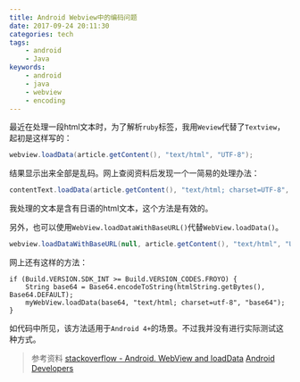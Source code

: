```yaml
---
title: Android Webview中的编码问题
date: 2017-09-24 20:11:30
categories: tech
tags:
    - android
    - Java
keywords:
    - android
    - java
    - webview
    - encoding
---
```


最近在处理一段html文本时，为了解析`ruby`标签，我用`Weview`代替了`Textview`，起初是这样写的：

```java
webview.loadData(article.getContent(), "text/html", "UTF-8");
```

结果显示出来全部是乱码。网上查阅资料后发现一个一简易的处理办法：

```java
contentText.loadData(article.getContent(), "text/html; charset=UTF-8", "UTF-8");
```

我处理的文本是含有日语的html文本，这个方法是有效的。

另外，也可以使用`WebView.loadDataWithBaseURL()`代替`WebView.loadData()`。
```java
webview.loadDataWithBaseURL(null, article.getContent(), "text/html", "UTF-8", null);
```

网上还有这样的方法：
```
if (Build.VERSION.SDK_INT >= Build.VERSION_CODES.FROYO) {
    String base64 = Base64.encodeToString(htmlString.getBytes(), Base64.DEFAULT);
    myWebView.loadData(base64, "text/html; charset=utf-8", "base64");
}
```

如代码中所见，该方法适用于`Android 4+`的场景。不过我并没有进行实际测试这种方式。

>参考资料
>[stackoverflow - Android. WebView and loadData](https://stackoverflow.com/questions/3961589/android-webview-and-loaddata)
>[Android Developers](https://developer.android.com/reference/android/webkit/WebView.html)
<!--stackedit_data:
eyJoaXN0b3J5IjpbMjc3MjU5MTIwLC04MDgwMDYxMTFdfQ==
-->